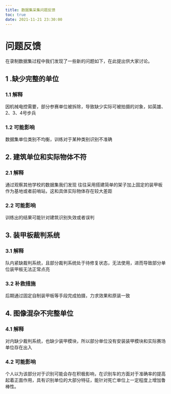 ```yaml
---
title: 数据集采集问题反馈
toc: true
date: 2021-11-21 23:30:00
---
```




# 问题反馈

在录制数据集过程中我们发现了一些新的问题如下，在此提出供大家讨论。

## 1 .缺少完整的单位

### 1.1 解释

因机械电控需要，部分参赛单位被拆除，导致缺少实际可被拍摄的对象，如英雄、2、3、4号步兵

### 1.2 可能影响

数据集单位类别不均衡，训练对于某种类别识别不准确

## 2. 建筑单位和实际物体不符

### 2.1 解释

通过观察其他学校的数据集我们发现 往往采用搭建简单的架子加上固定的装甲板作为基地或者前哨站，这和具体实际物体存在较大差距

### 2.2 可能影响

训练出的结果可能针对建筑识别失效或者误判

##  3. 装甲板裁判系统

### 3.1 解释

队内紧缺裁判系统，且部分裁判系统处于待修复状态，无法使用，进而导致部分单位装甲板无法正常点亮

### 3.2 补救措施

后期通过固定自制装甲板等手段完成拍摄，力求效果和原装一致

## 4. 图像混杂不完整单位

### 4.1 解释

对内缺少裁判系统，也缺少装甲模块，所以部分单位没有安装装甲模块和实际赛场单位存在出入

### 4.2 可能影响

个人以为该部分对于识别可能会存在积极影响，在识别车的方面对于准确率的提高起着正面作用，具有识别单位的大部分特征，能针对死亡单位上一定程度上增加鲁棒性。

